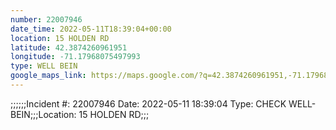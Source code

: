 ```yaml
---
number: 22007946
date_time: 2022-05-11T18:39:04+00:00
location: 15 HOLDEN RD
latitude: 42.3874260961951
longitude: -71.17968075497993
type: WELL BEIN
google_maps_link: https://maps.google.com/?q=42.3874260961951,-71.17968075497993
---
```


;;;;;;Incident #: 22007946  Date: 2022-05-11 18:39:04   Type: CHECK WELL-BEIN;;;Location: 15 HOLDEN RD;;;
